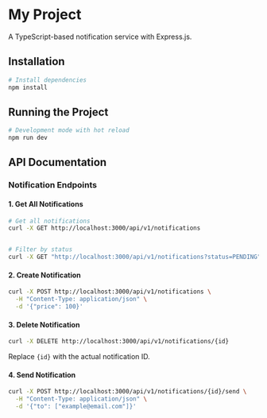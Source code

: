 # My Project

A TypeScript-based notification service with Express.js.

## Installation

```bash
# Install dependencies
npm install
```

## Running the Project

```bash
# Development mode with hot reload
npm run dev
```

## API Documentation

### Notification Endpoints

#### 1. Get All Notifications
```bash
# Get all notifications
curl -X GET http://localhost:3000/api/v1/notifications


# Filter by status
curl -X GET "http://localhost:3000/api/v1/notifications?status=PENDING"
```


#### 2. Create Notification
```bash
curl -X POST http://localhost:3000/api/v1/notifications \
  -H "Content-Type: application/json" \
  -d '{"price": 100}'
```

#### 3. Delete Notification
```bash
curl -X DELETE http://localhost:3000/api/v1/notifications/{id}
```
Replace `{id}` with the actual notification ID.

#### 4. Send Notification
```bash
curl -X POST http://localhost:3000/api/v1/notifications/{id}/send \
  -H "Content-Type: application/json" \
  -d '{"to": ["example@email.com"]}'
```
